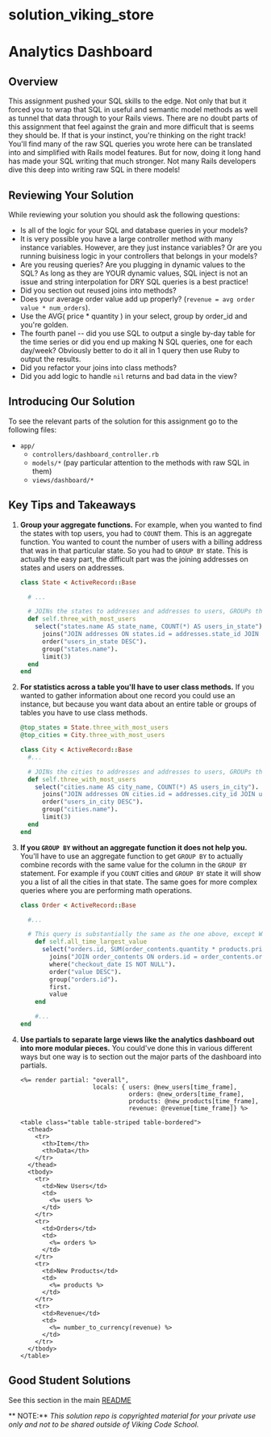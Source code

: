 solution_viking_store
=====================

# Analytics Dashboard





## Overview

This assignment pushed your SQL skills to the edge. Not only that but it forced you to wrap that SQL in useful and semantic model methods as well as tunnel that data through to your Rails views. There are no doubt parts of this assignment that feel against the grain and more difficult that is seems they should be. If that is your instinct, you're thinking on the right track! You'll find many of the raw SQL queries you wrote here can be translated into and simplified with Rails model features. But for now, doing it long hand has made your SQL writing that much stronger. Not many Rails developers dive this deep into writing raw SQL in there models!



## Reviewing Your Solution

While reviewing your solution you should ask the following questions:

* Is all of the logic for your SQL and database queries in your models?
* It is very possible you have a large controller method with many instance variables. However, are they just instance variables? Or are you running buisiness logic in your controllers that belongs in your models?
* Are you reusing queries? Are you plugging in dynamic values to the SQL? As long as they are YOUR dynamic values, SQL inject is not an issue and string interpolation for DRY SQL queries is a best practice!
* Did you section out reused joins into methods?
* Does your average order value add up properly? (`revenue = avg order value * num_orders`).
* Use the AVG( price * quantity ) in your select, group by order_id and you're golden.
* The fourth panel -- did you use SQL to output a single by-day table for the time series or did you end up making N SQL queries, one for each day/week?  Obviously better to do it all in 1 query then use Ruby to output the results.
* Did you refactor your joins into class methods?
* Did you add logic to handle `nil` returns and bad data in the view?


## Introducing Our Solution

To see the relevant parts of the solution for this assignment go to the following files:

- `app/`
    - `controllers/dashboard_controller.rb`
    - `models/*` (pay particular attention to the methods with raw SQL in them)
    - `views/dashboard/*`


## Key Tips and Takeaways

1. **Group your aggregate functions.** For example, when you wanted to find the states with top users, you had to `COUNT` them. This is an aggregate function. You wanted to count the number of users with a billing address that was in that particular state. So you had to `GROUP BY` state. This is actually the easy part, the difficult part was the joining addresses on states and users on addresses.

    ```ruby
    class State < ActiveRecord::Base

      # ...

      # JOINs the states to addresses and addresses to users, GROUPs the rows by state name, ORDERs them by user count, LIMITs the table to the first three records, and then SELECTs the state name and user count. The returned object has #state_name and #users_in_state methods.
      def self.three_with_most_users
        select("states.name AS state_name, COUNT(*) AS users_in_state").
          joins("JOIN addresses ON states.id = addresses.state_id JOIN users ON users.billing_id = addresses.id").
          order("users_in_state DESC").
          group("states.name").
          limit(3)
      end
    end
    ```

1. **For statistics across a table you'll have to user class methods.** If you wanted to gather information about one record you could use an instance, but because you want data about an entire table or groups of tables you have to use class methods.

    ```ruby
    @top_states = State.three_with_most_users
    @top_cities = City.three_with_most_users
    ```

    ```ruby
    class City < ActiveRecord::Base
      #...

      # JOINs the cities to addresses and addresses to users, GROUPs the rows by city name, ORDERs them by user count, LIMITs the table to the first three records, and then SELECTs the city name and user count. The returned object has #city_name and #users_in_city methods.
      def self.three_with_most_users
        select("cities.name AS city_name, COUNT(*) AS users_in_city").
          joins("JOIN addresses ON cities.id = addresses.city_id JOIN users ON users.billing_id = addresses.id").
          order("users_in_city DESC").
          group("cities.name").
          limit(3)
      end
    end
    ```

1. **If you `GROUP BY` without an aggregate function it does not help you.** You'll have to use an aggregate function to get `GROUP BY` to actually combine records with the same value for the column in the `GROUP BY` statement. For example if you `COUNT` cities and `GROUP BY` state it will show you a list of all the cities in that state. The same goes for more complex queries where you are performing math operations.


    ```ruby
    class Order < ActiveRecord::Base

      #...

      # This query is substantially the same as the one above, except WHERE screens for any checkout_date (which excludes "cart" orders that aren't checked out yet)."
        def self.all_time_largest_value
          select("orders.id, SUM(order_contents.quantity * products.price) AS value").
            joins("JOIN order_contents ON orders.id = order_contents.order_id JOIN products ON products.id = order_contents.product_id").
            where("checkout_date IS NOT NULL").
            order("value DESC").
            group("orders.id").
            first.
            value
        end

        #...
    end
    ```

1. **Use partials to separate large views like the analytics dashboard out into more modular pieces.** You could've done this in various different ways but one way is to section out the major parts of the dashboard into partials.

    ```erb
    <%= render partial: "overall",
                        locals: { users: @new_users[time_frame],
                                  orders: @new_orders[time_frame],
                                  products: @new_products[time_frame],
                                  revenue: @revenue[time_frame]} %>
    ```

    ```erb
    <table class="table table-striped table-bordered">
      <thead>
        <tr>
          <th>Item</th>
          <th>Data</th>
        </tr>
      </thead>
      <tbody>
        <tr>
          <td>New Users</td>
          <td>
            <%= users %>
          </td>
        </tr>
        <tr>
          <td>Orders</td>
          <td>
            <%= orders %>
          </td>
        </tr>
        <tr>
          <td>New Products</td>
          <td>
            <%= products %>
          </td>
        </tr>
        <tr>
          <td>Revenue</td>
          <td>
            <%= number_to_currency(revenue) %>
          </td>
        </tr>
      </tbody>
    </table>
    ```


## Good Student Solutions

See this section in the main [README](README.md)

** NOTE:** *This solution repo is copyrighted material for your private use only and not to be shared outside of Viking Code School.*






